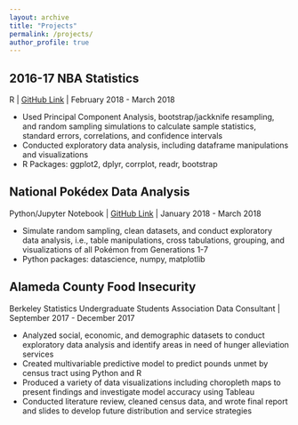 ```yaml
---
layout: archive
title: "Projects"
permalink: /projects/
author_profile: true
---
```


## 2016-17 NBA Statistics 
R | [GitHub Link](https://github.com/hLuo27/nba) | February 2018 - March 2018

- Used Principal Component Analysis, bootstrap/jackknife resampling, and random sampling simulations to calculate sample statistics, standard errors, correlations, and confidence intervals
- Conducted exploratory data analysis, including dataframe manipulations and visualizations
- R Packages: ggplot2, dplyr, corrplot, readr, bootstrap

## National Pokédex Data Analysis
Python/Jupyter Notebook | [GitHub Link](https://github.com/hLuo27/pokemon) | January 2018 - March 2018

- Simulate random sampling, clean datasets, and conduct exploratory data analysis, i.e., table manipulations, cross tabulations, grouping, and visualizations of all Pokémon from Generations 1-7
- Python packages: datascience, numpy, matplotlib

## Alameda County Food Insecurity
Berkeley Statistics Undergraduate Students Association Data Consultant | September 2017 - December 2017

- Analyzed social, economic, and demographic datasets to conduct exploratory data analysis and identify areas in need of hunger alleviation services
- Created multivariable predictive model to predict pounds unmet by census tract using Python and R
- Produced a variety of data visualizations including choropleth maps to present findings and investigate model accuracy using Tableau
- Conducted literature review, cleaned census data, and wrote final report and slides to develop future distribution and service strategies
